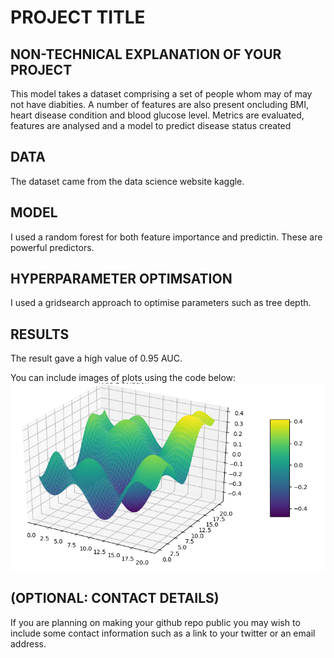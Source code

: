 # PROJECT TITLE 


## NON-TECHNICAL EXPLANATION OF YOUR PROJECT
This model takes a dataset comprising a set of people whom may of may not have diabities. A number of features are also present oncluding BMI, heart disease condition and blood glucose level. Metrics are evaluated, features are analysed and a model to predict disease status created 

## DATA
The dataset came from the data science website kaggle. 

## MODEL 
I used a random forest for both feature importance and predictin. These are powerful predictors. 

## HYPERPARAMETER OPTIMSATION
I used a gridsearch approach to optimise parameters such as tree depth.

## RESULTS
The result gave a high value of 0.95 AUC.

You can include images of plots using the code below:
![Screenshot](image.png)

## (OPTIONAL: CONTACT DETAILS)
If you are planning on making your github repo public you may wish to include some contact information such as a link to your twitter or an email address. 

